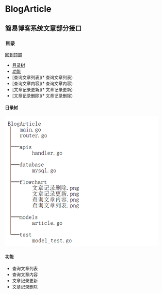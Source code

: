 # BlogArticle

## 简易博客系统文章部分接口

### 目录
[回到顶部](#readme) <br>
* [目录树](####目录树) <br>
* [功能](####功能) 
 * [查询文章列表](* 查询文章列表)
 * [查询文章内容](* 查询文章内容)
 * [文章记录更新](* 文章记录更新)
 * [文章记录删除](* 文章记录删除)

#### 目录树
![404 找不到！](https://github.com/jookme/BlogArticle/blob/master/tree.png "目录树")

#### 功能
  * 查询文章列表
  * 查询文章内容
  * 文章记录更新
  * 文章记录删除


